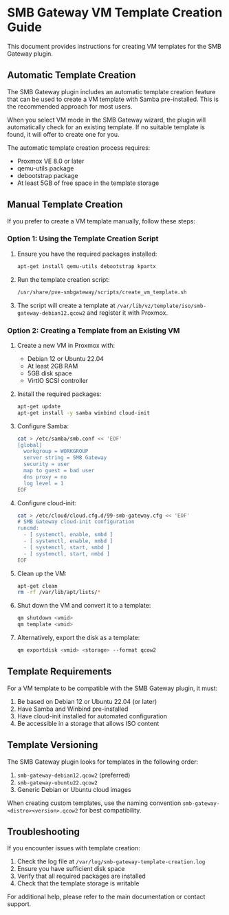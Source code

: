 # SMB Gateway VM Template Creation Guide

This document provides instructions for creating VM templates for the SMB Gateway plugin.

## Automatic Template Creation

The SMB Gateway plugin includes an automatic template creation feature that can be used to create a VM template with Samba pre-installed. This is the recommended approach for most users.

When you select VM mode in the SMB Gateway wizard, the plugin will automatically check for an existing template. If no suitable template is found, it will offer to create one for you.

The automatic template creation process requires:
- Proxmox VE 8.0 or later
- qemu-utils package
- debootstrap package
- At least 5GB of free space in the template storage

## Manual Template Creation

If you prefer to create a VM template manually, follow these steps:

### Option 1: Using the Template Creation Script

1. Ensure you have the required packages installed:
   ```bash
   apt-get install qemu-utils debootstrap kpartx
   ```

2. Run the template creation script:
   ```bash
   /usr/share/pve-smbgateway/scripts/create_vm_template.sh
   ```

3. The script will create a template at `/var/lib/vz/template/iso/smb-gateway-debian12.qcow2` and register it with Proxmox.

### Option 2: Creating a Template from an Existing VM

1. Create a new VM in Proxmox with:
   - Debian 12 or Ubuntu 22.04
   - At least 2GB RAM
   - 5GB disk space
   - VirtIO SCSI controller

2. Install the required packages:
   ```bash
   apt-get update
   apt-get install -y samba winbind cloud-init
   ```

3. Configure Samba:
   ```bash
   cat > /etc/samba/smb.conf << 'EOF'
   [global]
     workgroup = WORKGROUP
     server string = SMB Gateway
     security = user
     map to guest = bad user
     dns proxy = no
     log level = 1
   EOF
   ```

4. Configure cloud-init:
   ```bash
   cat > /etc/cloud/cloud.cfg.d/99-smb-gateway.cfg << 'EOF'
   # SMB Gateway cloud-init configuration
   runcmd:
     - [ systemctl, enable, smbd ]
     - [ systemctl, enable, nmbd ]
     - [ systemctl, start, smbd ]
     - [ systemctl, start, nmbd ]
   EOF
   ```

5. Clean up the VM:
   ```bash
   apt-get clean
   rm -rf /var/lib/apt/lists/*
   ```

6. Shut down the VM and convert it to a template:
   ```bash
   qm shutdown <vmid>
   qm template <vmid>
   ```

7. Alternatively, export the disk as a template:
   ```bash
   qm exportdisk <vmid> <storage> --format qcow2
   ```

## Template Requirements

For a VM template to be compatible with the SMB Gateway plugin, it must:

1. Be based on Debian 12 or Ubuntu 22.04 (or later)
2. Have Samba and Winbind pre-installed
3. Have cloud-init installed for automated configuration
4. Be accessible in a storage that allows ISO content

## Template Versioning

The SMB Gateway plugin looks for templates in the following order:
1. `smb-gateway-debian12.qcow2` (preferred)
2. `smb-gateway-ubuntu22.qcow2`
3. Generic Debian or Ubuntu cloud images

When creating custom templates, use the naming convention `smb-gateway-<distro><version>.qcow2` for best compatibility.

## Troubleshooting

If you encounter issues with template creation:

1. Check the log file at `/var/log/smb-gateway-template-creation.log`
2. Ensure you have sufficient disk space
3. Verify that all required packages are installed
4. Check that the template storage is writable

For additional help, please refer to the main documentation or contact support.